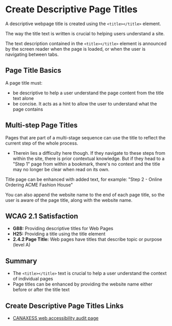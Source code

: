 # Create Descriptive Page Titles

A descriptive webpage title is created using the `<title></title>` element.


The way the title text is written is crucial to helping users understand a site.


The text description contained in the `<title></title>` element is announced by the screen reader when the page is loaded, or when the user is navigating between tabs.


## Page Title Basics

A page title must:
- be descriptive to help a user understand the page content from the title text alone
- be concise. It acts as a hint to allow the user to understand what the page contains


## Multi-step Page Titles

Pages that are part of a multi-stage sequence can use the title to reflect the current step of the whole process.
- Therein lies a difficulty here though. If they navigate to these steps from within the site, there is prior contextual knowledge. But if they head to a "Step 1" page from within a bookmark, there's no context and the title may no longer be clear when read on its own.


Title page can be enhanced with added text, for example: "Step 2 - Online Ordering ACME Fashion House"


You can also append the website name to the end of each page title, so the user is aware of the page title, along with the website name.


## WCAG 2.1 Satisfaction

- **G88:** Providing descriptive titles for Web Pages
- **H25:** Providing a title using the title element
- **2.4.2 Page Title:** Web pages have titles that describe topic or purpose (level A)


## Summary

- The `<title></title>` text is crucial to help a user understand the context of individual pages
- Page titles can be enhanced by providing the website name either before or after the title text


## Create Descriptive Page Titles Links

- [CANAXESS web accessibility audit page](https://www.canaxess.com.au/services/audit/)